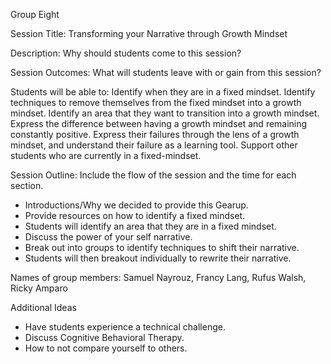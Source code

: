 Group Eight 

Session Title: Transforming your Narrative through Growth Mindset

Description: Why should students come to this session?

Session Outcomes: What will students leave with or gain from this session? 

  Students will be able to:
    Identify when they are in a fixed mindset.
    Identify techniques to remove themselves from the fixed mindset into a growth mindset. 
    Identify an area that they want to transition into a growth mindset.
    Express the difference between having a growth mindset and remaining constantly positive.
    Express their failures through the lens of a growth mindset, and understand their failure as a learning tool. 
    Support other students who are currently in a fixed-mindset. 
  

Session Outline: Include the flow of the session and the time for each section.
  - Introductions/Why we decided to provide this Gearup.
  - Provide resources on how to identify a fixed mindset. 
  - Students will identify an area that they are in a fixed mindset.
  - Discuss the power of your self narrative. 
  - Break out into groups to identify techniques to shift their narrative.
  - Students will then breakout individually to rewrite their narrative. 

Names of group members: Samuel Nayrouz, Francy Lang, Rufus Walsh, Ricky Amparo

Additional Ideas
  - Have students experience a technical challenge.
  - Discuss Cognitive Behavioral Therapy.
  - How to not compare yourself to others.
